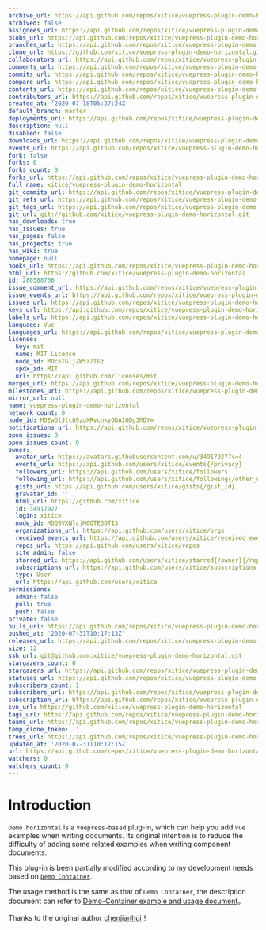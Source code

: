 ```yaml
---
archive_url: https://api.github.com/repos/xitice/vuepress-plugin-demo-horizontal/{archive_format}{/ref}
archived: false
assignees_url: https://api.github.com/repos/xitice/vuepress-plugin-demo-horizontal/assignees{/user}
blobs_url: https://api.github.com/repos/xitice/vuepress-plugin-demo-horizontal/git/blobs{/sha}
branches_url: https://api.github.com/repos/xitice/vuepress-plugin-demo-horizontal/branches{/branch}
clone_url: https://github.com/xitice/vuepress-plugin-demo-horizontal.git
collaborators_url: https://api.github.com/repos/xitice/vuepress-plugin-demo-horizontal/collaborators{/collaborator}
comments_url: https://api.github.com/repos/xitice/vuepress-plugin-demo-horizontal/comments{/number}
commits_url: https://api.github.com/repos/xitice/vuepress-plugin-demo-horizontal/commits{/sha}
compare_url: https://api.github.com/repos/xitice/vuepress-plugin-demo-horizontal/compare/{base}...{head}
contents_url: https://api.github.com/repos/xitice/vuepress-plugin-demo-horizontal/contents/{+path}
contributors_url: https://api.github.com/repos/xitice/vuepress-plugin-demo-horizontal/contributors
created_at: '2020-07-18T05:27:24Z'
default_branch: master
deployments_url: https://api.github.com/repos/xitice/vuepress-plugin-demo-horizontal/deployments
description: null
disabled: false
downloads_url: https://api.github.com/repos/xitice/vuepress-plugin-demo-horizontal/downloads
events_url: https://api.github.com/repos/xitice/vuepress-plugin-demo-horizontal/events
fork: false
forks: 0
forks_count: 0
forks_url: https://api.github.com/repos/xitice/vuepress-plugin-demo-horizontal/forks
full_name: xitice/vuepress-plugin-demo-horizontal
git_commits_url: https://api.github.com/repos/xitice/vuepress-plugin-demo-horizontal/git/commits{/sha}
git_refs_url: https://api.github.com/repos/xitice/vuepress-plugin-demo-horizontal/git/refs{/sha}
git_tags_url: https://api.github.com/repos/xitice/vuepress-plugin-demo-horizontal/git/tags{/sha}
git_url: git://github.com/xitice/vuepress-plugin-demo-horizontal.git
has_downloads: true
has_issues: true
has_pages: false
has_projects: true
has_wiki: true
homepage: null
hooks_url: https://api.github.com/repos/xitice/vuepress-plugin-demo-horizontal/hooks
html_url: https://github.com/xitice/vuepress-plugin-demo-horizontal
id: 280588706
issue_comment_url: https://api.github.com/repos/xitice/vuepress-plugin-demo-horizontal/issues/comments{/number}
issue_events_url: https://api.github.com/repos/xitice/vuepress-plugin-demo-horizontal/issues/events{/number}
issues_url: https://api.github.com/repos/xitice/vuepress-plugin-demo-horizontal/issues{/number}
keys_url: https://api.github.com/repos/xitice/vuepress-plugin-demo-horizontal/keys{/key_id}
labels_url: https://api.github.com/repos/xitice/vuepress-plugin-demo-horizontal/labels{/name}
language: Vue
languages_url: https://api.github.com/repos/xitice/vuepress-plugin-demo-horizontal/languages
license:
  key: mit
  name: MIT License
  node_id: MDc6TGljZW5zZTEz
  spdx_id: MIT
  url: https://api.github.com/licenses/mit
merges_url: https://api.github.com/repos/xitice/vuepress-plugin-demo-horizontal/merges
milestones_url: https://api.github.com/repos/xitice/vuepress-plugin-demo-horizontal/milestones{/number}
mirror_url: null
name: vuepress-plugin-demo-horizontal
network_count: 0
node_id: MDEwOlJlcG9zaXRvcnkyODA1ODg3MDY=
notifications_url: https://api.github.com/repos/xitice/vuepress-plugin-demo-horizontal/notifications{?since,all,participating}
open_issues: 0
open_issues_count: 0
owner:
  avatar_url: https://avatars.githubusercontent.com/u/34917927?v=4
  events_url: https://api.github.com/users/xitice/events{/privacy}
  followers_url: https://api.github.com/users/xitice/followers
  following_url: https://api.github.com/users/xitice/following{/other_user}
  gists_url: https://api.github.com/users/xitice/gists{/gist_id}
  gravatar_id: ''
  html_url: https://github.com/xitice
  id: 34917927
  login: xitice
  node_id: MDQ6VXNlcjM0OTE3OTI3
  organizations_url: https://api.github.com/users/xitice/orgs
  received_events_url: https://api.github.com/users/xitice/received_events
  repos_url: https://api.github.com/users/xitice/repos
  site_admin: false
  starred_url: https://api.github.com/users/xitice/starred{/owner}{/repo}
  subscriptions_url: https://api.github.com/users/xitice/subscriptions
  type: User
  url: https://api.github.com/users/xitice
permissions:
  admin: false
  pull: true
  push: false
private: false
pulls_url: https://api.github.com/repos/xitice/vuepress-plugin-demo-horizontal/pulls{/number}
pushed_at: '2020-07-31T10:17:13Z'
releases_url: https://api.github.com/repos/xitice/vuepress-plugin-demo-horizontal/releases{/id}
size: 12
ssh_url: git@github.com:xitice/vuepress-plugin-demo-horizontal.git
stargazers_count: 0
stargazers_url: https://api.github.com/repos/xitice/vuepress-plugin-demo-horizontal/stargazers
statuses_url: https://api.github.com/repos/xitice/vuepress-plugin-demo-horizontal/statuses/{sha}
subscribers_count: 1
subscribers_url: https://api.github.com/repos/xitice/vuepress-plugin-demo-horizontal/subscribers
subscription_url: https://api.github.com/repos/xitice/vuepress-plugin-demo-horizontal/subscription
svn_url: https://github.com/xitice/vuepress-plugin-demo-horizontal
tags_url: https://api.github.com/repos/xitice/vuepress-plugin-demo-horizontal/tags
teams_url: https://api.github.com/repos/xitice/vuepress-plugin-demo-horizontal/teams
temp_clone_token: ''
trees_url: https://api.github.com/repos/xitice/vuepress-plugin-demo-horizontal/git/trees{/sha}
updated_at: '2020-07-31T10:17:15Z'
url: https://api.github.com/repos/xitice/vuepress-plugin-demo-horizontal
watchers: 0
watchers_count: 0
---
```


# Introduction

`Demo horizontal` is a `Vuepress-based` plug-in, which can help you add `Vue` examples when writing documents. Its original intention is to reduce the difficulty of adding some related examples when writing component documents.

This plug-in is been partially modified according to my development needs based on [`Demo Container`](https://github.com/calebman/vuepress-plugin-demo-container).

The usage method is the same as that of `Demo Container`, the description document can refer to [Demo-Container example and usage document](https://docs.chenjianhui.site/vuepress-plugin-demo-container/zh/)。

Thanks to the original author [chenjianhui](https://github.com/calebman/vuepress-plugin-demo-container)！
